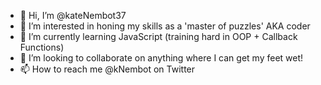 - 👋 Hi, I’m @kateNembot37
- 👀 I’m interested in honing my skills as a 'master of puzzles' AKA coder
- 🌱 I’m currently learning JavaScript (training hard in OOP + Callback Functions)
- 💞️ I’m looking to collaborate on anything where I can get my feet wet!
- 📫 How to reach me @kNembot on Twitter

<!---
kateNembot37/kateNembot37 is a ✨ special ✨ repository because its `README.md` (this file) appears on your GitHub profile.
You can click the Preview link to take a look at your changes.
--->
